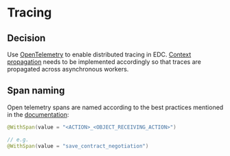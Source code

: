 # Tracing 

## Decision

Use [OpenTelemetry](https://opentelemetry.io/) to enable distributed tracing in EDC. [Context propagation](https://opentelemetry.io/docs/instrumentation/java/manual/#context-propagation) needs to be implemented accordingly so that traces are propagated across asynchronous workers.

## Span naming

Open telemetry spans are named according to the best practices mentioned in the [documentation](https://github.com/open-telemetry/opentelemetry-specification/blob/main/specification/trace/api.md#span):

```java
@WithSpan(value = "<ACTION>_<OBJECT_RECEIVING_ACTION>")

// e.g.
@WithSpan(value = "save_contract_negotiation")
```